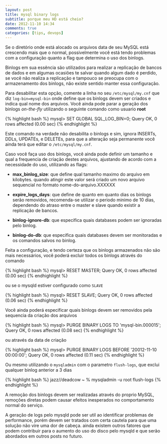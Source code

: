 ```yaml
---
layout: post
title: mysql binary logs
subtitle: porque meu HD está cheio?
date: 2012-11-10 14:34
comments: true
categories: [tips, devops]
---
```


Se o diretório onde está alocado os arquivos data de seu MySQL está crescendo mais que o normal, possivelmente você está tendo problemas com a configuração quanto a flag que determina o uso dos binlogs.

Binlogs em sua essência são utilizados para realizar a replicação de bancos de dados e em algumas ocasiões te salvar quando algum dado é perdido, se você não realiza a replicação e tampouco se preocupa com o armazenamento dos binlogs, não existe sentido manter essa configuração.

Para desabilitar esta opção, comente a linha no seu `/etc/mysql/my.cnf` que diz `log-bin=mysql-bin` onde define que os binlogs devem ser criados e indica qual nome dos arquivos. Você ainda pode parar a geração dos binlogs _on-the-fly_ utilizando o seguinte comando como usuario __root__

{% highlight bash %}
mysql> SET GLOBAL SQL_LOG_BIN=0;
Query OK, 0 rows affected (0.00 sec)
{% endhighlight %}

Este comando na verdade não desabilita o binlogs e sim, ignora INSERTs, DDLs, UPDATEs, e DELETEs, para que a alteração seja permanente você ainda terá que editar o `/etc/mysql/my.cnf`.

Caso você faça uso dos binlogs, você ainda pode definir um tamanho e qual a frequencia de criação destes arquivos, ajustando de acordo com a necessidade do uso, utilizando as flags:

* __max_binlog_size__: que define qual tamanho maximo do arquivo em kilobytes. quando atingir este valor será criado um novo arquivo sequencial no formato nome-do-arquivo.XXXXXX

* __expire_logs_days__: que define de quanto em quanto dias os binlogs serão removidos, recomenda-se utilizar o periodo minimo de 10 dias, dependendo do atraso entre o master e slave quando existir a replicação de bancos.

* __binlog-ignore-db__: que especifica quais databases podem ser ignoradas pelo binlog.

* __binlog-do-db__: que especifica quais databases devem ser monitoradas e os comandos salvos no binlog.

Feita a configuração, e tendo certeza que os binlogs armazenados não são mais necessários, você poderá excluir todos os binlogs através do comando

{% highlight bash %}
mysql> RESET MASTER;
Query OK, 0 rows affected (0.00 sec)
{% endhighlight %}

ou se o mysqld estiver configurado como `SLAVE`

{% highlight bash %}
mysql> RESET SLAVE;
Query OK, 0 rows affected (0.06 sec)
{% endhighlight %}

Você ainda poderá especificar quais binlogs devem ser removidos pela sequencia da criação dos arquivos

{% highlight bash %}
mysql> PURGE BINARY LOGS TO 'mysql-bin.000015';
Query OK, 0 rows affected (0.08 sec)
{% endhighlight %}

ou através da data de criação

{% highlight bash %}
mysql> PURGE BINARY LOGS BEFORE '20012-11-10 00:00:00';
Query OK, 0 rows affected (0.11 sec)
{% endhighlight %}

Ou mesmo utilizando o `mysqladmin` com o parametro `flush-logs`, que exclui qualquer binlog anterior a 3 dias

{% highlight bash %}
jazz//deadcow ~ % mysqladmin -u root flush-logs
{% endhighlight %}

A remoção dos binlogs devem ser realizadas através do proprio MySQL, remoções diretas podem causar efeitos inesperados no comportamento normal do serviço.

A geração de logs pelo mysqld pode ser util ao identificar problemas de performance, porém devem ser tratados com certa cautela para que uma solução não vire uma dor de cabeça. ainda existem outros fatores que podem contribuir para o aumento do uso do disco pelo mysqld e que serão abordados em outros posts no futuro.
